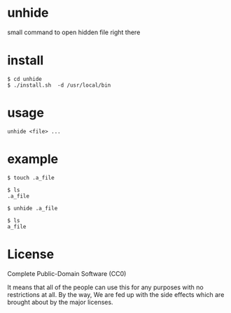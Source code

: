 # unhide
small command to open hidden file right there

# install

```terminal
$ cd unhide
$ ./install.sh  -d /usr/local/bin
```

# usage

```
unhide <file> ...
```

# example

```terminal
$ touch .a_file

$ ls
.a_file

$ unhide .a_file

$ ls
a_file
```

# License

Complete Public-Domain Software (CC0)

It means that all of the people can use this for any purposes with no restrictions at all. By the way, We are fed up with the side effects which are brought about by the major licenses.

